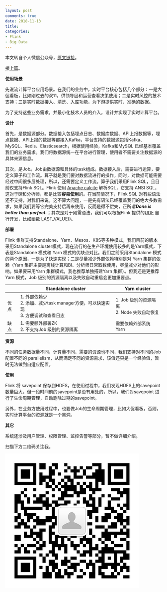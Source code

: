 ```yaml
---
layout: post
comments: true
date: 2018-11-13
title: 
categories:  
- Flink
- Big Data
---
```




本文转自个人微信公众号，[原文链接](https://mp.weixin.qq.com/s/8ICLIEzuGvDuzgOddXwTGg)。

接[上篇](http://lxwei.github.io/posts/Flink(0)-%E5%9F%BA%E4%BA%8EFlink%E7%9A%84%E6%B5%81%E8%AE%A1%E7%AE%97.html)。

**使用场景**

先说流计算平台应用场景。在我们的业务中，实时平台核心包括几个部分：一是大促看板，比如刚过去的双11，供领导层和运营查看决策使用；二是实时风控的技术支持；三是实时数据接入、清洗、入库功能，为下游提供实时、准确的数据。

为了支持这些业务需求，并最小化技术人员的介入，设计并实现了实时计算平台。

**设计**

首先，是数据源部分。数据接入包括埋点日志、数据库数据、API上报数据等，埋点数据、API上报的数据等都接入Kafka，平台支持的数据源包括Kafka、MySQL、Redis、Elasticsearch，根据使用经验，Kafka和MySQL 已经基本覆盖我们的业务需求。我们将数据源统一在平台进行管理，使用者不需要关注数据源的具体来源信息。

其次，是Job。Job由数据源和具体的task组成。数据接入后，需要进行运算，要定义算子和工作流。算子就是我们要对数据流进行的操作，同时，对数据可能需要经过中间很多层处理，所以，还需要定义工作流。算子我们采用Flink SQL，且目前仅支持Flink SQL。Flink 使用 [Apache calcite](https://calcite.apache.org/docs/reference.html) 解析SQL，它支持 ANSI SQL，这对于BI和分析师，都是比较**容易使用**的。在当前情况下，Flink SQL 对有些语法还不支持，对我们来说，这不算大问题，一是先有语法已经覆盖我们的绝大多数需求，如果我们要等它完美支持后再来使用，反而是得不偿失，正所谓***Done is better than perfect.***；其次是对于刚需语法，我们可以根据Flink 提供的[UDF](https://ci.apache.org/projects/flink/flink-docs-release-1.6/dev/table/udfs.html) 自行开发，比如函数  LAST_VALUE()。

**部署**

Flink 集群支持Standalone、Yarn、Mesos、K8S等多种模式，我们目前的版本采用Standalone cluster模式，现在流行的在生产环境使用较多的是Yarn模式，下表是Standalone 模式和 Yarn 模式的优缺点对比。我们之前采用Standalone 模式的两个原因，一是为了快速实现；二是尽量减少外部依赖特别是对 Yarn 集群的依赖（Yarn 集群主要是离线计算和BI、分析师日常取数使用，尽量减少对他们的影响。如果要采用Yarn 集群模式，我也推荐单独搭建Yarn 集群）。但我还是更推荐Yarn 模式，Job 级别的资源隔离以及失败自动重启会更加重要点。

|      | Standalone cluster                                           | Yarn cluster                                          |
| ---- | ------------------------------------------------------------ | ----------------------------------------------------- |
| 优点 | 1. 外部依赖少 <br />2. 添加、减少task manager方便，可以快速实现<br />3. 方便调试和查看日志 | 1. Job 级别的资源隔离<br />2. Node 失败自动恢复<br /> |
| 缺点 | 1. 需要额外部署ZK<br />2. 不支持Job 级别的资源隔离           | 需要依赖外部系统 Yarn                                 |

**资源**

不同的任务数据量不同，计算量不同，需要的资源也不同，我们支持对不同的Job 配置不同的 parallelism，从而满足不同的资源需求，该值还只是一个经验值，暂时无法做到自适应配置。

**使用**

Flink 将 savepoint 保存到HDFS，在使用过程中，我们发现HDFS上的savepoint 数量巨大，但一段时间前的savepoint是没有用处的，所以，我们对savepoint 进行了生命周期管理，自动删除过期的savepoint。

另外，在业务方使用过程中，也要做Job的生命周期管理，比如大促看板，否则，实时计算平台的资源就是一个黑洞。

**其它**

系统还涉及用户管理、权限管理、监控告警等部分，暂不做详细介绍。



扫描下方二维码关注我。

![wx](../../wxqr.jpg)
